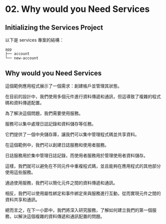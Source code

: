 # 02. Why would you Need Services

## Initializing the Services Project

以下是 services 專案的結構：

```
app
├── account
└── new-account
```

## Why would you Need Services

這個範例應用程式展示了一個需求：創建帳戶並管理其狀態。

在目前的設計中，我們使用多個元件進行資料傳遞和通訊，但這導致了複雜的程式碼和資料傳遞配置。

為了解決這個問題，我們需要使用服務。

服務可以集中處理日誌記錄和資料儲存等任務。

它們提供了一個中央儲存庫，讓我們可以集中管理程式碼並共享資料。

在這個範例中，我們可以創建日誌服務和使用者服務。

日誌服務用於集中管理日誌記錄，而使用者服務用於管理使用者資料儲存。

這樣，我們就可以避免在不同元件中重複程式碼，並且能夠在應用程式的其他部分使用這些服務。

通過使用服務，我們可以簡化元件之間的資料傳遞和通訊。

相反，我們可以使用屬性綁定和事件綁定來與服務進行互動，從而實現元件之間的資料共享和通訊。

總而言之，在下一小節中，我們將深入研究服務，了解如何建立我們的第一個服務，以解決這個複雜的資料傳遞和通訊配置的問題。
